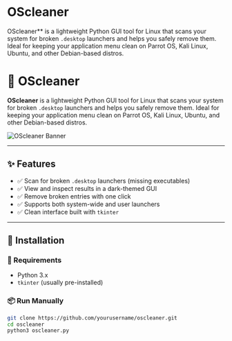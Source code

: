 # OScleaner
OScleaner** is a lightweight Python GUI tool for Linux that scans your system for broken `.desktop` launchers and helps you safely remove them. Ideal for keeping your application menu clean on Parrot OS, Kali Linux, Ubuntu, and other Debian-based distros.
# 🧹 OScleaner

**OScleaner** is a lightweight Python GUI tool for Linux that scans your system for broken `.desktop` launchers and helps you safely remove them. Ideal for keeping your application menu clean on Parrot OS, Kali Linux, Ubuntu, and other Debian-based distros.

![OScleaner Banner](https://your-screenshot-url-here.png)

---

## ✨ Features

- ✅ Scan for broken `.desktop` launchers (missing executables)
- ✅ View and inspect results in a dark-themed GUI
- ✅ Remove broken entries with one click
- ✅ Supports both system-wide and user launchers
- ✅ Clean interface built with `tkinter`

---

## 🚀 Installation

### 🔧 Requirements

- Python 3.x
- `tkinter` (usually pre-installed)

### 📦 Run Manually

```bash
git clone https://github.com/yourusername/oscleaner.git
cd oscleaner
python3 oscleaner.py
